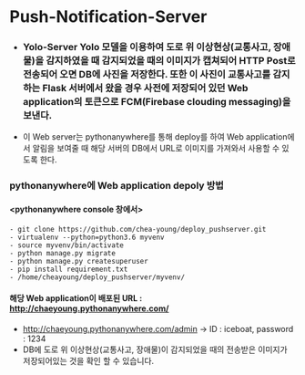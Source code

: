 # Push-Notification-Server

- ### Yolo-Server Yolo 모델을 이용하여 도로 위 이상현상(교통사고, 장애물)을 감지하였을 때 감지되었을 때의 이미지가 캡쳐되어 HTTP Post로 전송되어 오면 DB에 사진을 저장한다. 또한 이 사진이 교통사고를 감지하는 Flask 서버에서 왔을 경우 사전에 저장되어 있던 Web application의 토큰으로 FCM(Firebase clouding messaging)을 보낸다.

- 이 Web server는 pythonanywhere를 통해 deploy를 하여 Web application에서 알림을 보여줄 때 해당 서버의 DB에서 URL로 이미지를 가져와서 사용할 수 있도록 한다.

### pythonanywhere에 Web application depoly 방법
 ####  <pythonanywhere console 창에서>
    - git clone https://github.com/chea-young/deploy_pushserver.git
    - virtualenv --python=python3.6 myvenv
    - source myvenv/bin/activate
    - python manage.py migrate
    - python manage.py createsuperuser
    - pip install requirement.txt
    - /home/cheayoung/deploy_pushserver/myvenv/

#### 해당 Web application이 배포된 URL : http://chaeyoung.pythonanywhere.com/
 - http://chaeyoung.pythonanywhere.com/admin -> ID : iceboat, password : 1234
 - DB에 도로 위 이상현상(교통사고, 장애물)이 감지되었을 때의 전송받은 이미지가 저장되어있는 것을 확인 할 수 있습니다.